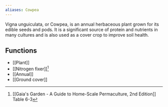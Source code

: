 ```yaml
---
aliases: Cowpea
---
```

Vigna unguiculata, or Cowpea, is an annual herbaceous plant grown for its edible seeds and pods. It is a significant source of protein and nutrients in many cultures and is also used as a cover crop to improve soil health.
## Functions
- [[Plant]]
- [[Nitrogen fixer]][^1]
- [[Annual]]
- [[Ground cover]]

[^1]: [[Gaia's Garden - A Guide to Home-Scale Permaculture, 2nd Edition]] Table 6-3
